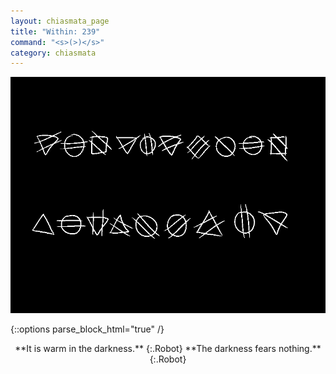 ```yaml
---
layout: chiasmata_page
title: "Within: 239"
command: "<s>(>)</s>"
category: chiasmata
---
```


![239](/chiasmata/images/narrative/239.gif)

{::options parse_block_html="true" /}
<div style="text-align: center">
**It is warm in the darkness.**
{:.Robot}
**The darkness fears nothing.** 
{:.Robot}
</div>